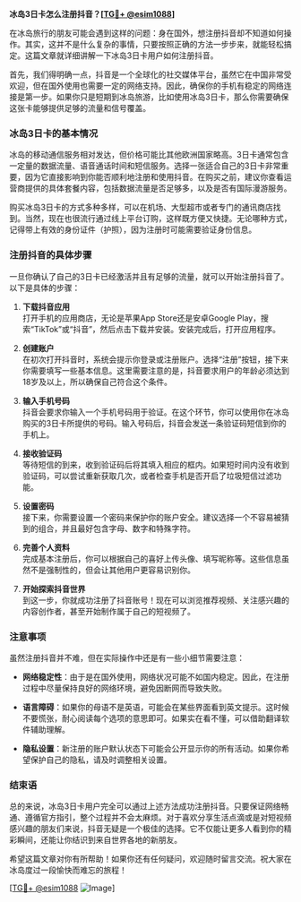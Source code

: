 **冰岛3日卡怎么注册抖音？[[TG💪+ @esim1088](https://t.me/s/esim1088)]**

在冰岛旅行的朋友可能会遇到这样的问题：身在国外，想注册抖音却不知道如何操作。其实，这并不是什么复杂的事情，只要按照正确的方法一步步来，就能轻松搞定。这篇文章就详细讲解一下冰岛3日卡用户如何注册抖音。

首先，我们得明确一点，抖音是一个全球化的社交媒体平台，虽然它在中国非常受欢迎，但在国外使用也需要一定的网络支持。因此，确保你的手机有稳定的网络连接是第一步。如果你只是短期到冰岛旅游，比如使用冰岛3日卡，那么你需要确保这张卡能够提供足够的流量和信号覆盖。

### 冰岛3日卡的基本情况

冰岛的移动通信服务相对发达，但价格可能比其他欧洲国家略高。3日卡通常包含一定量的数据流量、语音通话时间和短信服务。选择一张适合自己的3日卡非常重要，因为它直接影响到你能否顺利地注册和使用抖音。在购买之前，建议你查看运营商提供的具体套餐内容，包括数据流量是否足够多，以及是否有国际漫游服务。

购买冰岛3日卡的方式多种多样，可以在机场、大型超市或者专门的通讯商店找到。当然，现在也很流行通过线上平台订购，这样既方便又快捷。无论哪种方式，记得带上有效的身份证件（护照），因为注册时可能需要验证身份信息。

### 注册抖音的具体步骤

一旦你确认了自己的3日卡已经激活并且有足够的流量，就可以开始注册抖音了。以下是具体的步骤：

1. **下载抖音应用**  
   打开手机的应用商店，无论是苹果App Store还是安卓Google Play，搜索“TikTok”或“抖音”，然后点击下载并安装。安装完成后，打开应用程序。

2. **创建账户**  
   在初次打开抖音时，系统会提示你登录或注册账户。选择“注册”按钮，接下来你需要填写一些基本信息。这里需要注意的是，抖音要求用户的年龄必须达到18岁及以上，所以确保自己符合这个条件。

3. **输入手机号码**  
   抖音会要求你输入一个手机号码用于验证。在这个环节，你可以使用你在冰岛购买的3日卡所提供的号码。输入号码后，抖音会发送一条验证码短信到你的手机上。

4. **接收验证码**  
   等待短信的到来，收到验证码后将其填入相应的框内。如果短时间内没有收到验证码，可以尝试重新获取几次，或者检查手机是否开启了垃圾短信过滤功能。

5. **设置密码**  
   接下来，你需要设置一个密码来保护你的账户安全。建议选择一个不容易被猜到的组合，并且最好包含字母、数字和特殊字符。

6. **完善个人资料**  
   完成基本注册后，你可以根据自己的喜好上传头像、填写昵称等。这些信息虽然不是强制性的，但会让其他用户更容易识别你。

7. **开始探索抖音世界**  
   到这一步，你就成功注册了抖音账号！现在可以浏览推荐视频、关注感兴趣的内容创作者，甚至开始制作属于自己的短视频了。

### 注意事项

虽然注册抖音并不难，但在实际操作中还是有一些小细节需要注意：

- **网络稳定性**：由于是在国外使用，网络状况可能不如国内稳定。因此，在注册过程中尽量保持良好的网络环境，避免因断网而导致失败。
  
- **语言障碍**：如果你的母语不是英语，可能会在某些界面看到英文提示。这时候不要慌张，耐心阅读每个选项的意思即可。如果实在看不懂，可以借助翻译软件辅助理解。

- **隐私设置**：新注册的账户默认状态下可能会公开显示你的所有活动。如果你希望保护自己的隐私，请及时调整相关设置。

### 结束语

总的来说，冰岛3日卡用户完全可以通过上述方法成功注册抖音。只要保证网络畅通、遵循官方指引，整个过程并不会太麻烦。对于喜欢分享生活点滴或是对短视频感兴趣的朋友们来说，抖音无疑是一个极佳的选择。它不仅能让更多人看到你的精彩瞬间，还能让你结识到来自世界各地的新朋友。

希望这篇文章对你有所帮助！如果你还有任何疑问，欢迎随时留言交流。祝大家在冰岛度过一段愉快而难忘的旅程！

[[TG💪+ @esim1088](https://t.me/s/esim1088) ![Image](https://i.postimg.cc/4NQfJmqS/Snipaste-2025-05-13-00-14-12.png)]